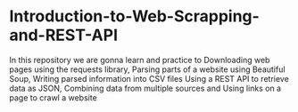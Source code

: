 # Introduction-to-Web-Scrapping-and-REST-API
In this repository we are gonna learn and practice to Downloading web pages using the requests library, Parsing parts of a website using Beautiful Soup, Writing parsed information into CSV files Using a REST API to retrieve data as JSON, Combining data from multiple sources and Using links on a page to crawl a website
